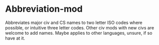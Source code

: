 # Abbreviation-mod
Abbreviates major civ and CS names to two letter ISO codes where possible, or intuitive three letter codes. Other civ mods with new civs are welcome to add names. Maybe applies to other languages, unsure, if so have at it.
